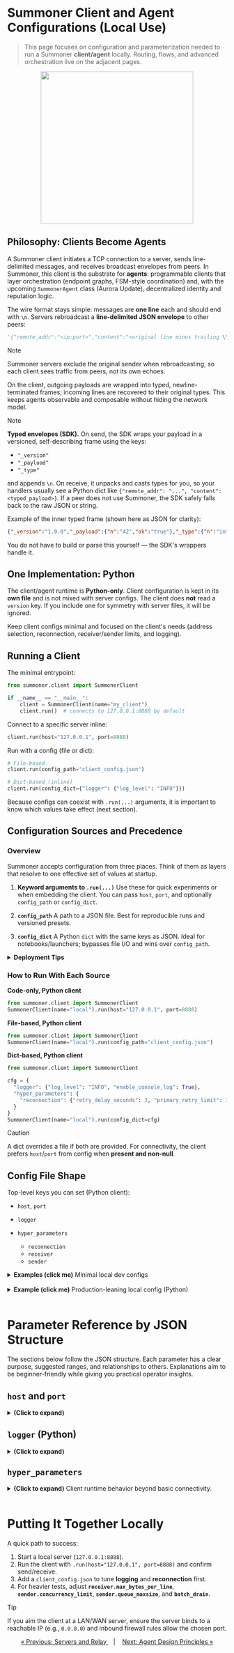 # Summoner Client and Agent Configurations (Local Use)

> This page focuses on configuration and parameterization needed to run a Summoner **client/agent** locally. Routing, flows, and advanced orchestration live on the adjacent pages.

<p align="center">
  <img width="350px" src="../../assets/img/summoner_fund_agent_rounded.png" />
</p>

## Philosophy: Clients Become Agents

A Summoner client initiates a TCP connection to a server, sends line-delimited messages, and receives broadcast envelopes from peers. In Summoner, this client is the substrate for **agents**: programmable clients that layer orchestration (endpoint graphs, FSM-style coordination) and, with the upcoming `SummonerAgent` class (Aurora Update), decentralized identity and reputation logic.

The wire format stays simple: messages are **one line** each and should end with `\n`. Servers rebroadcast a **line-delimited JSON envelope** to other peers:

```python
'{"remote_addr":"<ip:port>","content":"<original line minus trailing \\n>"}\n'
```

> [!NOTE]
> Summoner servers exclude the original sender when rebroadcasting, so each client sees traffic from peers, not its own echoes.

On the client, outgoing payloads are wrapped into typed, newline-terminated frames; incoming lines are recovered to their original types. This keeps agents observable and composable without hiding the network model.

> [!NOTE]
> **Typed envelopes (SDK).** On send, the SDK wraps your payload in a versioned, self-describing frame using the keys:
>
> * `"_version"`
> * `"_payload"`
> * `"_type"`
>
> and appends `\n`. On receive, it unpacks and casts types for you, so your handlers usually see a Python dict like `{"remote_addr": "...", "content": <typed_payload>}`. If a peer does not use Summoner, the SDK safely falls back to the raw JSON or string.
>
> Example of the inner typed frame (shown here as JSON for clarity):
>
> ```json
> {"_version":"1.0.0","_payload":{"n":"42","ok":"true"},"_type":{"n":"int","ok":"bool"}}
> ```
>
> You do not have to build or parse this yourself — the SDK's wrappers handle it.

## One Implementation: Python

The client/agent runtime is **Python-only**. Client configuration is kept in its **own file** and is not mixed with server configs. The client does **not** read a `version` key. If you include one for symmetry with server files, it will be ignored.

Keep client configs minimal and focused on the client's needs (address selection, reconnection, receiver/sender limits, and logging).

## Running a Client

The minimal entrypoint:

```python
from summoner.client import SummonerClient

if __name__ == "__main__":
    client = SummonerClient(name="my_client")
    client.run()  # connects to 127.0.0.1:8888 by default
```

Connect to a specific server inline:

```python
client.run(host="127.0.0.1", port=8888)
```

Run with a config (file or dict):

```python
# File-based
client.run(config_path="client_config.json")

# Dict-based (inline)
client.run(config_dict={"logger": {"log_level": "INFO"}})
```

Because configs can coexist with `.run(...)` arguments, it is important to know which values take effect (next section).

## Configuration Sources and Precedence

### Overview

Summoner accepts configuration from three places. Think of them as layers that resolve to one effective set of values at startup.

1. **Keyword arguments to `.run(...)`**
   Use these for quick experiments or when embedding the client. You can pass `host`, `port`, and optionally `config_path` or `config_dict`.

2. **`config_path`**
   A path to a JSON file. Best for reproducible runs and versioned presets.

3. **`config_dict`**
   A Python `dict` with the same keys as JSON. Ideal for notebooks/launchers; bypasses file I/O and wins over `config_path`.

<details>
<summary><b>Deployment Tips</b> </summary>

#### Precedence in practice

* If you pass a **`config_dict`**, it is used and any `config_path` is ignored.
* Else, if you pass a **`config_path`**, the file is loaded.
* Else, built-in defaults apply.

This order reflects explicitness: dict (constructed in code) > file (named by you) > defaults.

**Note.** Keys present but set to `null` are treated as "unset" and do **not** override `.run(...)` arguments. Use `null` intentionally when you want the code’s `host`/`port` to win.

#### Address precedence for the client

For the **Python client**, if **both** your code **and** the config specify `host`/`port`, the **config takes precedence**. This allows deployments to override code without edits. The `logger` section is always applied from config when present.

#### Data types

* `host`: string (e.g., `"127.0.0.1"`, `"localhost"`, or a LAN/WAN name).
* `port`: integer (0–65535), typically >1024.
* JSON has no comments; keep files minimal. Inline notes? Build the dict in Python.

#### Operational guidance

If you frequently switch environments, keep behavior (logging, reconnection, sender/receiver limits) in JSON and let configs override `host`/`port`. Your call sites remain clean while ops retains control.

</details>

### How to Run With Each Source

**Code-only, Python client**

```python
from summoner.client import SummonerClient
SummonerClient(name="local").run(host="127.0.0.1", port=8888)
```

**File-based, Python client**

```python
from summoner.client import SummonerClient
SummonerClient(name="local").run(config_path="client_config.json")
```

**Dict-based, Python client**

```python
from summoner.client import SummonerClient

cfg = {
  "logger": {"log_level": "INFO", "enable_console_log": True},
  "hyper_parameters": {
    "reconnection": {"retry_delay_seconds": 3, "primary_retry_limit": 3}
  }
}
SummonerClient(name="local").run(config_dict=cfg)
```

> [!CAUTION]
> A dict overrides a file if both are provided. For connectivity, the client prefers `host`/`port` from config when **present and non-null**.

## Config File Shape

Top-level keys you can set (Python client):

* `host`, `port`
* `logger`
* `hyper_parameters`

  * `reconnection`
  * `receiver`
  * `sender`

<details>
<summary><b>Examples (click me)</b> Minimal local dev configs</summary>
<br>

1. **No file:**
   Run with `.run(host="127.0.0.1", port=8888)`; defaults apply otherwise.

2. **Minimal file:**

   ```json
   {
     "logger": { "log_level": "INFO" }
   }
   ```

3. **Explicit address via config + quiet logs:**

   ```json
   {
     "host": "127.0.0.1",
     "port": 8888,
     "logger": {
       "log_level": "INFO",
       "enable_console_log": true
     }
   }
   ```

</details>

<br>

<details>
<summary><b>Example (click me)</b> Production-leaning local config (Python)</summary>
<br>

The following config profile skews to **human-facing local work**: low latency sends, readable logs, bounded resources, and decisive reconnection. For bulk throughput runs, consider `batch_drain: true` and possibly a larger `concurrency_limit` after measuring.

```json
{
  "host": null,
  "port": null,

  "logger": {
    "log_level": "INFO",

    "enable_console_log": true,
    "console_log_format": "\u001b[92m%(asctime)s\u001b[0m - \u001b[94m%(name)s\u001b[0m - %(levelname)s - %(message)s",

    "enable_file_log": true,
    "enable_json_log": false,
    "log_file_path": "logs/",
    "log_format": "%(asctime)s - %(name)s - %(levelname)s - %(message)s",

    "max_file_size": 1000000,
    "backup_count": 3,
    "date_format": "%Y-%m-%d %H:%M:%S.%3f",
    "log_keys": null
  },
  
  "hyper_parameters": {

    "receiver": {
      "max_bytes_per_line": 65536,
      "read_timeout_seconds": null
    },

    "sender": {
      "concurrency_limit": 16,
      "batch_drain": false,
      "queue_maxsize": 128,
      "event_bridge_maxsize": 2000,
      "max_worker_errors": 3
    },

    "reconnection": {
      "retry_delay_seconds": 3,
      "primary_retry_limit": 5,
      "default_host": "localhost",
      "default_port": 8888,
      "default_retry_limit": 3
    }
  }
}
```

*When both code and config provide an address, the **config wins** for the client.*

* **Receiver limits protect the process**

  * `max_bytes_per_line: 65536` (64 KiB) caps any single incoming frame. Oversized lines are dropped with a warning, preventing one peer from clogging memory.
  * `read_timeout_seconds: null` blocks until a line arrives (lowest CPU overhead).
    Set a finite value only if you need the loop to "wake up" periodically for other tasks.

* **Sender tuned for low latency with safe headroom**

  * `concurrency_limit: 16` gives a healthy worker pool without excessive context switching on typical laptops/desktops.
  * `batch_drain: false` favors **lower latency**: workers flush their own writes. This is great for interaction and small bursts; if you later care about max throughput, try `true` to drain once per batch.
  * `queue_maxsize: 128` (≥ concurrency) provides back-pressure headroom for bursts without stalling producers too early.
  * `event_bridge_maxsize: 2000` supports reactive **flows** (bursty receive→send patterns) without dropping events. If you never use flows, reduce this to save memory.
  * `max_worker_errors: 3` shuts down the session if a worker crashes repeatedly, preventing silent crash loops.

</details>

<br>

# Parameter Reference by JSON Structure

The sections below follow the JSON structure. Each parameter has a clear purpose, suggested ranges, and relationships to others. Explanations aim to be beginner-friendly while giving you practical operator insights.

## `host` and `port`

<details>
<summary><b>(Click to expand)</b></summary>

* **Type**: string, integer
* **Default**: `host="127.0.0.1"`, `port=8888`
* **Used by**: **Python** (config can override `.run(...)`)

**What they control**
Where the client dials. `host` is the server's IP or DNS name; `port` is the numeric channel on that server.

**How resolution works**
If both your code and the config specify `host`/`port`, the **config value wins** for the client. This lets ops steer deployments without code edits.

**Beginner notes**

* Think of `host:port` like a phone number plus an extension. The phone number (IP/DNS) finds the machine; the extension (port) finds the specific program.
* `127.0.0.1` means "this same computer." Use this for quick local tests.

**Guidance**

* Keep `127.0.0.1` for isolated tests.
* Use `0.0.0.0` **only on servers** (not clients). Clients usually use a specific target, e.g., `"192.168.1.34"` or `"mybox.local"`.
* Choose ports above **1024** to avoid admin privileges (ports <1024 are "privileged").

**Interactions**

* If you configure a **fallback** (see `reconnection.default_host/default_port`), set them to a *different* address from the primary; otherwise there is no real failover.

**Common pitfalls**

* Firewalls and NAT: if the client cannot reach the server from another machine, verify the server is bound to a reachable IP and the port is open.

</details>

## `logger` (Python)

<details>
<summary><b>(Click to expand)</b></summary>

**What it controls**
Where logs go (console, files), how detailed they are, and how they are formatted (plain text vs JSON, timestamp precision, and optional key-filtering of message dictionaries).

### `logger.log_level`

* **Type**: string — default `"DEBUG"`

**Effect**
Controls verbosity.

* `"DEBUG"`: everything (great for first runs).
* `"INFO"`: calm, production-leaning baseline.
* `"WARNING"`/`"ERROR"`: only problems.

**Tip**
Start `"DEBUG"` while wiring things up; drop to `"INFO"` once stable.

---

### `logger.enable_console_log`

* **Type**: bool — default `true`

**Effect**
Prints to stdout. Keep this on for interactive work and during early testing.

---

### `logger.enable_file_log`, `logger.log_file_path`

* **Type**: bool, string — defaults `false`, `""`

**Effect**
Writes rotating log files to a directory (e.g., `"./logs"`). Great for long runs and post-mortems.

**Interaction**
Pairs well with `enable_json_log=true` if you want to analyze logs with tools (jq, Python, Splunk, etc.).

**Pitfall**
Relative paths are resolved against the process's working directory. In services, prefer absolute paths.

---

### `logger.enable_json_log`

* **Type**: bool — default `false`

**Effect**
Emits structured JSON logs instead of plain text. Easier to parse and filter.

**Beginner note**
Text is nice for humans; JSON is nice for programs. Choose based on your audience.

---

### `logger.date_format`

* **Type**: string — default `"%Y-%m-%d %H:%M:%S.%3f"` (supports `%<n>f`)

**Effect**
Controls timestamp style and fractional precision.

* `.%3f` → milliseconds
* `.%6f` → microseconds

**Tip**
Use microseconds for performance tests; milliseconds for everyday usage.

---

### `logger.log_keys`

* **Type**: array|null — default `null`

**Effect**
If your message is a **dict**, only the listed keys are logged. Reduces noise and avoids leaking sensitive fields.

**Example**
`["route","type","id"]` keeps routing and identity details but drops large payload bodies.

---

### Python-only extras (supported)

* `console_log_format` (string) — color/shape of console lines.
* `log_format` (string) — layout for file lines.
* `max_file_size` (int) — rotate after N bytes.
* `backup_count` (int) — keep N rotated files.

**Consequences**
Larger files and more backups consume disk; set limits that fit your environment.

</details>

## `hyper_parameters`

<details>
<summary><b>(Click to expand)</b> Client runtime behavior beyond basic connectivity.</summary>

### `reconnection` (object)

**What it controls**
How the client behaves if the server disconnects or refuses the connection: how long to wait, how many times to retry the **primary**, and how to fall back to a **default** address.

* **`retry_delay_seconds`**

  * **Type**: integer
  * **Default**: `3`
  * **What it does**: Fixed (not exponential) pause between attempts.
  * **Consequence**: Short delays make local testing snappy; long delays reduce "retry storms" on shared servers.

* **`primary_retry_limit`**

  * **Type**: integer or `null` (∞)
  * **Default**: `3`
  * **What it does**: How many times to try the primary before giving up.
  * **Consequence**: `null` means "keep trying forever," which is useful for daemons but can hide outages in CI unless you also alert on logs.

* **`default_host`, `default_port`**

  * **Type**: string, integer
  * **Default**: inherits from `host`/`port` if unset
  * **What they do**: The fallback server.
  * **Consequence**: If they inherit the same values, there is no real failover—set a distinct address to truly test fallback.

* **`default_retry_limit`**

  * **Type**: integer or `null` (∞)
  * **Default**: `2`
  * **What it does**: How many times to try the fallback before exiting.
  * **Consequence**: Prevents infinite loops if both endpoints are down.

**Beginner analogy**
Primary is your "first choice café." If it is closed, you try your "backup café" a few times before going home.

**Reasonable values**

* `retry_delay_seconds`: 1–3 (solo dev), 5–10 (shared lab).
* `primary_retry_limit`: 3–5 (or `null` for always-on agents).
* `default_retry_limit`: 2–3 (or `null` if you truly never want to exit).

**Pitfall**
Using very short delays (e.g., 0–1s) on a shared network can hammer a sick server. Be kind to your future self.

---

### `receiver` (object)

**What it controls**
How incoming messages are read from the TCP stream.

* **`max_bytes_per_line`**

  * **Type**: integer (bytes)
  * **Default**: `65536` (64 KiB)
  * **What it does**: Upper bound for a single incoming **line**. The client drops oversized lines with a warning to protect memory and prevent one peer from clogging the pipe.
  * **Consequence**: If your peers send huge JSON blobs, they will be dropped. Split large data across multiple messages or compress/encode out of band.

* **`read_timeout_seconds`**

  * **Type**: number or `null`
  * **Default**: `null` (wait indefinitely)
  * **What it does**: Adds a timeout to each line read; on timeout it sleeps \~10ms and tries again.
  * **Consequence**: This is **not** an idle disconnect. It just makes the loop "wake up" periodically so other tasks can run or so you can add time-based logic later.

**Beginner analogy**
Think of the line limit like the size of an envelope: if a letter does not fit, it gets rejected so the mailbox does not jam.

**Reasonable values**

* Keep 64 KiB unless you know your payloads are large.
* Use a finite timeout (e.g., 0.5–2s) if you need the receive loop to "breathe" regularly.

**Pitfall**
Setting `read_timeout_seconds` too tiny (e.g., 0.001) can waste CPU on wakeups without benefit.

---

### `sender` (object)

**What it controls**
How outgoing messages are produced and written onto the socket. Under the hood, senders push work into a queue; a pool of worker tasks pulls from that queue and writes to the network.

* **`concurrency_limit`**

  * **Type**: integer ≥ 1
  * **Default**: `50`
  * **What it does**: Number of parallel worker tasks allowed to send.
  * **Consequence**: More workers increase throughput for many small sends, but also increase contention and context switches. Very high values can add overhead.

* **`batch_drain`**

  * **Type**: bool
  * **Default**: `true`
  * **What it does**: Controls when the TCP buffer is flushed.

    * `true`: all workers write; the loop drains once per batch → **fewer syscalls**, steadier throughput.
    * `false`: each worker drains after its own writes → **lower latency** for tiny bursts, potentially more syscalls.
  * **Consequence**: Use `true` for streaming or regular chatter; try `false` for sporadic, latency-sensitive pings.

* **`queue_maxsize`**

  * **Type**: integer ≥ 1
  * **Default**: `concurrency_limit`
  * **What it does**: The back-pressure buffer for pending sends. If the queue fills, producers block until space frees up.
  * **Consequence**: If this is **smaller** than `concurrency_limit`, the client warns and throttling happens earlier; if it is **too large**, memory use can spike during bursts.

* **`event_bridge_maxsize`**

  * **Type**: integer ≥ 1
  * **Default**: `1000`
  * **What it does**: Capacity for the internal bridge that carries **events** from receivers to senders when **flows** are active (reactive sending).
  * **Consequence**: Bigger values let you absorb larger "bursts" of events; too big wastes memory.

* **`max_worker_errors`**

  * **Type**: integer ≥ 1
  * **Default**: `3`
  * **What it does**: If the same worker crashes this many times in a row, the client tears down the sender loop and ends the session.
  * **Consequence**: Prevents silent failure loops (e.g., a bug that makes a worker crash immediately on each task).

**Beginner analogy**
Imagine a post office:

* The **queue** is the mail cart.
* **Workers** are clerks stuffing letters into the chute.
* **Drain** is when the chute actually dumps the letters into the truck.

**Recommended starting points**

* `concurrency_limit`: 10–50 on desktops; 1–8 on small devices.
* `queue_maxsize`: match or slightly exceed `concurrency_limit`.
* Keep `batch_drain=true` unless you are optimizing for the lowest single-message latency.
* Leave `max_worker_errors=3` unless debugging.

**Pitfalls**

* Setting `queue_maxsize` far above `concurrency_limit` can hide back-pressure until memory swells.
* Setting `concurrency_limit` extremely high can reduce overall throughput due to contention.

</details>

<br>

# Putting It Together Locally

A quick path to success:

1. Start a local server (`127.0.0.1:8888`).
2. Run the client with `.run(host="127.0.0.1", port=8888)` and confirm send/receive.
3. Add a `client_config.json` to tune **logging** and **reconnection** first.
4. For heavier tests, adjust **`receiver.max_bytes_per_line`**, **`sender.concurrency_limit`**, **`sender.queue_maxsize`**, and **`batch_drain`**.

> [!TIP]
> If you aim the client at a LAN/WAN server, ensure the server binds to a reachable IP (e.g., `0.0.0.0`) and inbound firewall rules allow the chosen port.

<p align="center">
  <a href="server_relay.md">&laquo; Previous: Servers and Relay </a> &nbsp;&nbsp;&nbsp;|&nbsp;&nbsp;&nbsp; <a href="design.md">Next: Agent Design Principles &raquo;</a>
</p>
